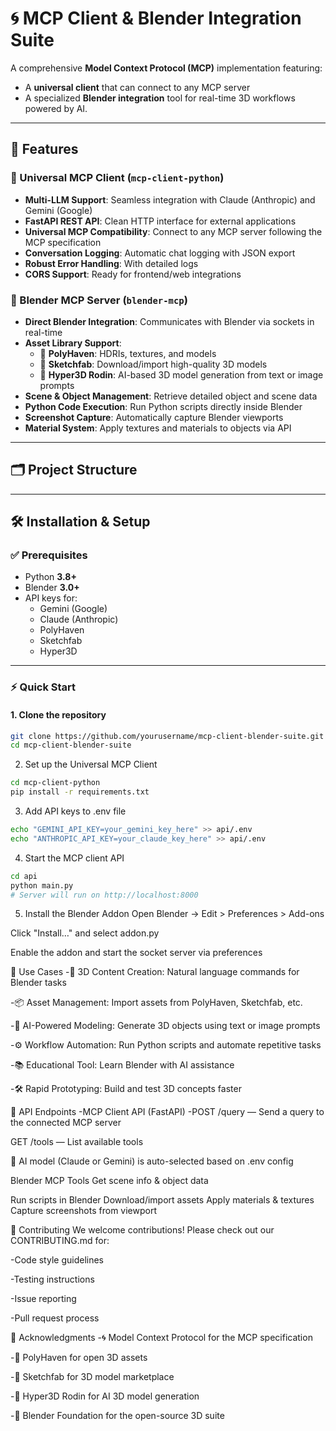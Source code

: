 
# 🌀 MCP Client & Blender Integration Suite

A comprehensive **Model Context Protocol (MCP)** implementation featuring:
- A **universal client** that can connect to any MCP server
- A specialized **Blender integration** tool for real-time 3D workflows powered by AI.

---

## 🚀 Features

### 🧠 Universal MCP Client (`mcp-client-python`)
- **Multi-LLM Support**: Seamless integration with Claude (Anthropic) and Gemini (Google)
- **FastAPI REST API**: Clean HTTP interface for external applications
- **Universal MCP Compatibility**: Connect to any MCP server following the MCP specification
- **Conversation Logging**: Automatic chat logging with JSON export
- **Robust Error Handling**: With detailed logs
- **CORS Support**: Ready for frontend/web integrations

### 🧩 Blender MCP Server (`blender-mcp`)
- **Direct Blender Integration**: Communicates with Blender via sockets in real-time
- **Asset Library Support**:
  - 🌄 **PolyHaven**: HDRIs, textures, and models
  - 🛒 **Sketchfab**: Download/import high-quality 3D models
  - 🧠 **Hyper3D Rodin**: AI-based 3D model generation from text or image prompts
- **Scene & Object Management**: Retrieve detailed object and scene data
- **Python Code Execution**: Run Python scripts directly inside Blender
- **Screenshot Capture**: Automatically capture Blender viewports
- **Material System**: Apply textures and materials to objects via API

---

## 🗂️ Project Structure






---

## 🛠️ Installation & Setup

### ✅ Prerequisites
- Python **3.8+**
- Blender **3.0+**
- API keys for:
  - Gemini (Google)
  - Claude (Anthropic)
  - PolyHaven
  - Sketchfab
  - Hyper3D

---

### ⚡ Quick Start

#### 1. Clone the repository
```bash
git clone https://github.com/yourusername/mcp-client-blender-suite.git
cd mcp-client-blender-suite
```
2. Set up the Universal MCP Client
```bash
cd mcp-client-python
pip install -r requirements.txt
```
3. Add API keys to .env file
```bash
echo "GEMINI_API_KEY=your_gemini_key_here" >> api/.env
echo "ANTHROPIC_API_KEY=your_claude_key_here" >> api/.env
```

4. Start the MCP client API
```bash
cd api
python main.py
# Server will run on http://localhost:8000
```

5. Install the Blender Addon
Open Blender → Edit > Preferences > Add-ons

Click "Install…" and select addon.py

Enable the addon and start the socket server via preferences

🎯 Use Cases
-🎨 3D Content Creation: Natural language commands for Blender tasks

-📦 Asset Management: Import assets from PolyHaven, Sketchfab, etc.

-🧠 AI-Powered Modeling: Generate 3D objects using text or image prompts

-⚙️ Workflow Automation: Run Python scripts and automate repetitive tasks

-📚 Educational Tool: Learn Blender with AI assistance

-🛠️ Rapid Prototyping: Build and test 3D concepts faster


🔌 API Endpoints
  -MCP Client API (FastAPI)
  -POST /query — Send a query to the connected MCP server

GET /tools — List available tools

🧠 AI model (Claude or Gemini) is auto-selected based on .env config

Blender MCP Tools
Get scene info & object data

Run scripts in Blender
Download/import assets
Apply materials & textures
Capture screenshots from viewport

🤝 Contributing
We welcome contributions! Please check out our CONTRIBUTING.md for:

-Code style guidelines

-Testing instructions

-Issue reporting

-Pull request process


🙏 Acknowledgments
   -🌀 Model Context Protocol for the MCP specification

   -🌄 PolyHaven for open 3D assets

   -🛒 Sketchfab for 3D model marketplace

   -🤖 Hyper3D Rodin for AI 3D model generation

   -🧱 Blender Foundation for the open-source 3D suite
